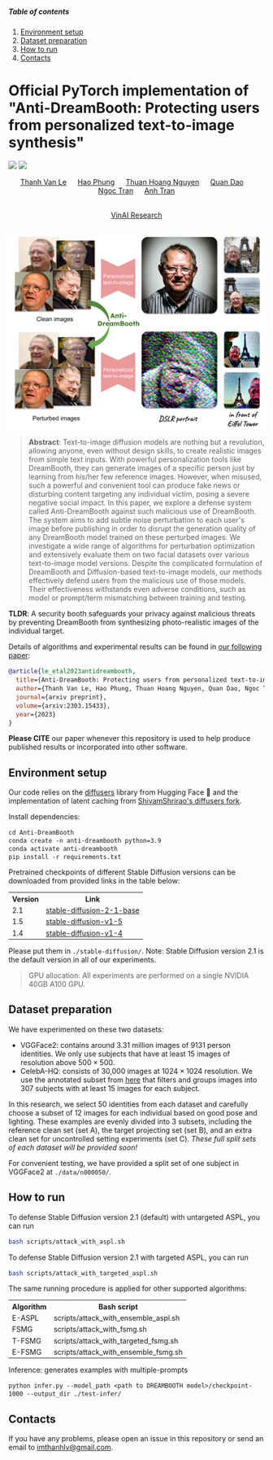 ##### Table of contents
1. [Environment setup](#Environment-setup)
2. [Dataset preparation](#Dataset-preparation)
3. [How to run](#How-to-run)
4. [Contacts](#Contacts)

# Official PyTorch implementation of "Anti-DreamBooth: Protecting users from personalized text-to-image synthesis"
<a href="https://anti-dreambooth.github.io/"><img src="https://img.shields.io/badge/Website-anti--dreambooth.github.io-blue?style=for-the-badge"></a>
<a href="https://arxiv.org/abs/2303.15433"><img src="https://img.shields.io/badge/arxiv-2303.15433-red?style=for-the-badge"></a>
<div align="center">
  <a href="https://github.com/Luvata" target="_blank">Thanh&nbsp;Van&nbsp;Le</a> &emsp;
  <a href="https://hao-pt.github.io/" target="_blank">Hao&nbsp;Phung</a> &emsp;
  <a href="https://github.com/thuanz123" target="_blank">Thuan&nbsp;Hoang&nbsp;Nguyen</a> &emsp;
  <a href="https://scholar.google.com/citations?user=g0RS3_kAAAAJ&hl=en&oi=ao" target="_blank">Quan&nbsp;Dao</a> &emsp;
  <a href="https://ngoctnq.github.io/" target="_blank">Ngoc&nbsp;Tran</a> &emsp;
  <a href="https://sites.google.com/site/anhttranusc/" target="_blank">Anh&nbsp;Tran</a>
  <br> <br>
  
  
  <a href="https://www.vinai.io/">VinAI Research</a>
</div>
<br>

<div align="center">
    <img width="1000" alt="teaser" src="assets/Teaser.png"/>
</div>

> **Abstract**: Text-to-image diffusion models are nothing but a revolution, allowing anyone, even without design skills, to create realistic images from simple text inputs. With powerful personalization tools like DreamBooth, they can generate images of a specific person just by learning from his/her few reference images. However, when misused, such a powerful and convenient tool can produce fake news or disturbing content targeting any individual victim, posing a severe negative social impact. In this paper, we explore a defense system called Anti-DreamBooth against such malicious use of DreamBooth. The system aims to add subtle noise perturbation to each user's image before publishing in order to disrupt the generation quality of any DreamBooth model trained on these perturbed images. We investigate a wide range of algorithms for perturbation optimization and extensively evaluate them on two facial datasets over various text-to-image model versions. Despite the complicated formulation of DreamBooth and Diffusion-based text-to-image models, our methods effectively defend users from the malicious use of those models. Their effectiveness withstands even adverse conditions, such as model or prompt/term mismatching between training and testing.

**TLDR**: A security booth safeguards your privacy against malicious threats by preventing DreamBooth from synthesizing photo-realistic images of the individual target.

Details of algorithms and experimental results can be found in [our following paper](https://arxiv.org/abs/2303.15433):
```bibtex
@article{le_etal2023antidreambooth,
  title={Anti-DreamBooth: Protecting users from personalized text-to-image synthesis},
  author={Thanh Van Le, Hao Phung, Thuan Hoang Nguyen, Quan Dao, Ngoc Tran and Anh Tran},
  journal={arxiv preprint},
  volume={arxiv:2303.15433},
  year={2023}
}
```
**Please CITE** our paper whenever this repository is used to help produce published results or incorporated into other software.


## Environment setup

Our code relies on the [diffusers](https://github.com/huggingface/diffusers) library from Hugging Face 🤗 and the implementation of latent caching from [ShivamShrirao's diffusers fork](https://github.com/ShivamShrirao/diffusers).

Install dependencies:
```shell
cd Anti-DreamBooth
conda create -n anti-dreambooth python=3.9  
conda activate anti-dreambooth  
pip install -r requirements.txt  
```

Pretrained checkpoints of different Stable Diffusion versions can be downloaded from provided links in the table below:
<table style="width:100%">
  <tr>
    <th>Version</th>
    <th>Link</th>
  </tr>
  <tr>
    <td>2.1</td>
    <td><a href="https://huggingface.co/stabilityai/stable-diffusion-2-1-base">stable-diffusion-2-1-base</a></td>
  </tr>
  <tr>
    <td>1.5</td>
    <td><a href="https://huggingface.co/runwayml/stable-diffusion-v1-5">stable-diffusion-v1-5</a></td>
  </tr>
  <tr>
    <td>1.4</td>
    <td><a href="https://huggingface.co/CompVis/stable-diffusion-v1-4">stable-diffusion-v1-4</a></td>
  </tr>
</table>

Please put them in `./stable-diffusion/`. Note: Stable Diffusion version 2.1 is the default version in all of our experiments.

> GPU allocation: All experiments are performed on a single NVIDIA 40GB A100 GPU.

## Dataset preparation
We have experimented on these two datasets:
- VGGFace2: contains around 3.31 million images of 9131 person identities. We only use subjects that have at least 15 images of resolution above $500 \times 500$.
- CelebA-HQ: consists of 30,000 images at $1024 × 1024$ resolution. We
use the annotated subset from [here](https://github.com/ndb796/CelebA-HQ-Face-Identity-and-Attributes-Recognition-PyTorch) that filters and groups images into 307 subjects with at least 15 images for each subject.

In this research, we select 50 identities from each dataset and carefully choose a subset of 12 images for each individual based on good pose and lighting. These examples are evenly divided into 3 subsets, including the reference clean set (set A), the target projecting set (set B), and an extra clean set for uncontrolled setting experiments (set C). *These full split sets of each dataset will be provided soon!*

For convenient testing, we have provided a split set of one subject in VGGFace2 at `./data/n000050/`.

## How to run


To defense Stable Diffusion version 2.1 (default) with untargeted ASPL, you can run
```bash
bash scripts/attack_with_aspl.sh
```

To defense Stable Diffusion version 2.1 with targeted ASPL, you can run
```bash
bash scripts/attack_with_targeted_aspl.sh
```

The same running procedure is applied for other supported algorithms:
<table style="width:100%">
  <tr>
    <th>Algorithm</th>
    <th>Bash script</th>
  </tr>
  <tr>
    <td>E-ASPL</td>
    <td>scripts/attack_with_ensemble_aspl.sh</td>
  </tr>
  <tr>
    <td>FSMG</td>
    <td>scripts/attack_with_fsmg.sh</td>
  </tr>
  <tr>
    <td>T-FSMG</td>
    <td>scripts/attack_with_targeted_fsmg.sh</td>
  </tr>
  <tr>
    <td>E-FSMG</td>
    <td>scripts/attack_with_ensemble_fsmg.sh</td>
  </tr>
</table>

Inference: generates examples with multiple-prompts
```
python infer.py --model_path <path to DREAMBOOTH model>/checkpoint-1000 --output_dir ./test-infer/
```

## Contacts
If you have any problems, please open an issue in this repository or send an email to [imthanhlv@gmail.com](mailto:imthanhlv@gmail.com).
